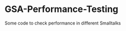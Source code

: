 GSA-Performance-Testing
=======================

Some code to check performance in different Smalltalks